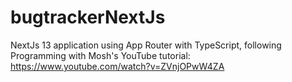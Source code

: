 # bugtrackerNextJs
NextJs 13 application using App Router with TypeScript, following Programming with Mosh's YouTube tutorial: https://www.youtube.com/watch?v=ZVnjOPwW4ZA

